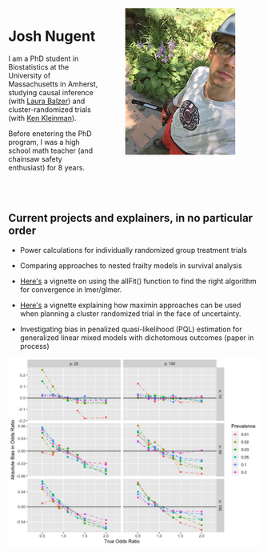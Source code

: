 <img style="float: right;" src="images/chainsaw1.jpg" alt="What I look like" hspace="50">

# Josh Nugent

I am a PhD student in Biostatistics at the University of Massachusetts in Amherst, studying causal inference (with [Laura Balzer](https://www.balzerlab.com/)) and cluster-randomized trials (with [Ken Kleinman](https://www.kleinman.science/)).

Before enetering the PhD program, I was a high school math teacher (and chainsaw safety enthusiast) for 8 years.
<br/>
<br/>
<br/>
<br/>

## Current projects and explainers, in no particular order
 + Power calculations for individually randomized group treatment trials
 
 + Comparing approaches to nested frailty models in survival analysis

 + [Here's](https://joshua-nugent.github.io/allFit/) a vignette on using the allFit() function to find the right algorithm for convergence in lmer/glmer.

 + [Here's](https://joshua-nugent.github.io/maximin/) a vignette explaining how maximin approaches can be used when planning a cluster randomized trial in the face of uncertainty.

 + Investigating bias in penalized quasi-likelihood (PQL) estimation for generalized linear mixed models with dichotomous outcomes (paper in process)
 

<img align = "bottom" src="images/bias_pql_sbs1.png" alt="Bias in PQL estimation (plot)">
